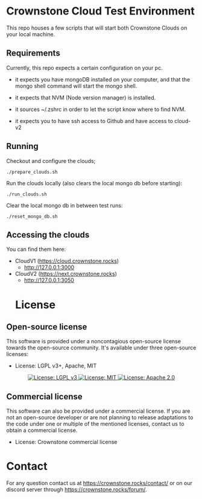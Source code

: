 # Crownstone Cloud Test Environment

This repo houses a few scripts that will start both Crownstone Clouds on your local machine.

## Requirements

Currently, this repo expects a certain configuration on your pc.

- it expects you have mongoDB installed on your computer, and that the mongo shell command will start the mongo shell.

- it expects that NVM (Node version manager) is installed.

- it sources ~/.zshrc in order to let the script know where to find NVM.

- it expects you to have ssh access to Github and have access to cloud-v2

## Running

Checkout and configure the clouds;

```angular2html
./prepare_clouds.sh
```

Run the clouds locally (also clears the local mongo db before starting):

```angular2html
./run_clouds.sh
```

Clear the local mongo db in between test runs:

```angular2html
./reset_mongo_db.sh
```

## Accessing the clouds

You can find them here:
- CloudV1 (https://cloud.crownstone.rocks)
  - http://127.0.0.1:3000
- CloudV2 (https://next.crownstone.rocks)
    - http://127.0.0.1:3050
    # License

## Open-source license

This software is provided under a noncontagious open-source license towards the open-source community. It's available under three open-source licenses:
 
* License: LGPL v3+, Apache, MIT

<p align="center">
  <a href="http://www.gnu.org/licenses/lgpl-3.0">
    <img src="https://img.shields.io/badge/License-LGPL%20v3-blue.svg" alt="License: LGPL v3" />
  </a>
  <a href="https://opensource.org/licenses/MIT">
    <img src="https://img.shields.io/badge/License-MIT-yellow.svg" alt="License: MIT" />
  </a>
  <a href="https://opensource.org/licenses/Apache-2.0">
    <img src="https://img.shields.io/badge/License-Apache%202.0-blue.svg" alt="License: Apache 2.0" />
  </a>
</p>

## Commercial license

This software can also be provided under a commercial license. If you are not an open-source developer or are not planning to release adaptations to the code under one or multiple of the mentioned licenses, contact us to obtain a commercial license.

* License: Crownstone commercial license

# Contact

For any question contact us at <https://crownstone.rocks/contact/> or on our discord server through <https://crownstone.rocks/forum/>.
